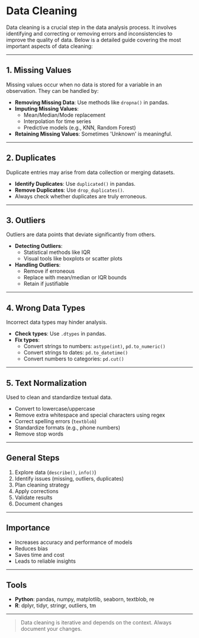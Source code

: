 # Data Cleaning

Data cleaning is a crucial step in the data analysis process. It involves identifying and correcting or removing errors and inconsistencies to improve the quality of data. Below is a detailed guide covering the most important aspects of data cleaning:

---

## 1. Missing Values

Missing values occur when no data is stored for a variable in an observation. They can be handled by:

- **Removing Missing Data**: Use methods like `dropna()` in pandas.
- **Imputing Missing Values**:
  - Mean/Median/Mode replacement
  - Interpolation for time series
  - Predictive models (e.g., KNN, Random Forest)
- **Retaining Missing Values**: Sometimes 'Unknown' is meaningful.

---

## 2. Duplicates

Duplicate entries may arise from data collection or merging datasets.

- **Identify Duplicates**: Use `duplicated()` in pandas.
- **Remove Duplicates**: Use `drop_duplicates()`.
- Always check whether duplicates are truly erroneous.

---

## 3. Outliers

Outliers are data points that deviate significantly from others.

- **Detecting Outliers**:
  - Statistical methods like IQR
  - Visual tools like boxplots or scatter plots
- **Handling Outliers**:
  - Remove if erroneous
  - Replace with mean/median or IQR bounds
  - Retain if justifiable

---

## 4. Wrong Data Types

Incorrect data types may hinder analysis.

- **Check types**: Use `.dtypes` in pandas.
- **Fix types**:
  - Convert strings to numbers: `astype(int)`, `pd.to_numeric()`
  - Convert strings to dates: `pd.to_datetime()`
  - Convert numbers to categories: `pd.cut()`

---

## 5. Text Normalization

Used to clean and standardize textual data.

- Convert to lowercase/uppercase
- Remove extra whitespace and special characters using regex
- Correct spelling errors (`textblob`)
- Standardize formats (e.g., phone numbers)
- Remove stop words

---

## General Steps

1. Explore data (`describe()`, `info()`)
2. Identify issues (missing, outliers, duplicates)
3. Plan cleaning strategy
4. Apply corrections
5. Validate results
6. Document changes

---

## Importance

- Increases accuracy and performance of models
- Reduces bias
- Saves time and cost
- Leads to reliable insights

---

## Tools

- **Python**: pandas, numpy, matplotlib, seaborn, textblob, re
- **R**: dplyr, tidyr, stringr, outliers, tm

---

> Data cleaning is iterative and depends on the context. Always document your changes.
